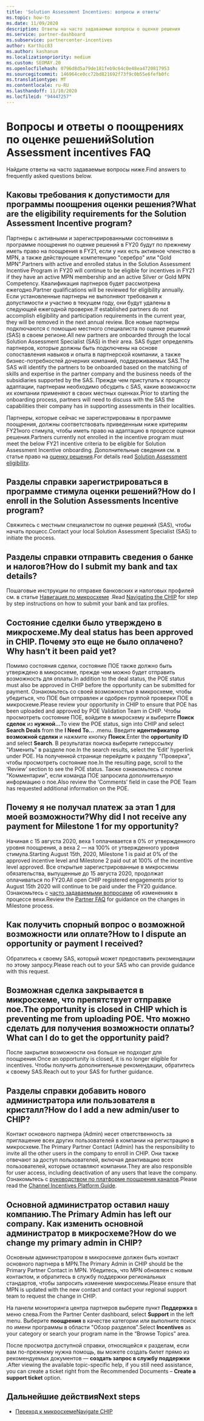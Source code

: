 ```yaml
---
title: 'Solution Assessment Incentives: вопросы и ответы'
ms.topic: how-to
ms.date: 11/09/2020
description: Ответы на часто задаваемые вопросы о оценке решения
ms.service: partner-dashboard
ms.subservice: partnercenter-incentives
author: Karthic83
ms.author: kashanum
ms.localizationpriority: medium
ms.custom: SEOMAY.20
ms.openlocfilehash: 0796d8d5a79de181feb9c64c0e48ea4720817953
ms.sourcegitcommit: 146964ce0cc72bd821692f73f9c0b55e6fefb0fc
ms.translationtype: MT
ms.contentlocale: ru-RU
ms.lasthandoff: 11/10/2020
ms.locfileid: "94447257"
---
```

# <a name="solution-assessment-incentives-faq"></a><span data-ttu-id="80a44-103">Вопросы и ответы о поощрениях по оценке решений</span><span class="sxs-lookup"><span data-stu-id="80a44-103">Solution Assessment incentives FAQ</span></span>

<span data-ttu-id="80a44-104">Найдите ответы на часто задаваемые вопросы ниже.</span><span class="sxs-lookup"><span data-stu-id="80a44-104">Find answers to frequently asked questions below.</span></span>

## <a name="what-are-the-eligibility-requirements-for-the-solution-assessment-incentive-program"></a><span data-ttu-id="80a44-105">Каковы требования к допустимости для программы поощрения оценки решения?</span><span class="sxs-lookup"><span data-stu-id="80a44-105">What are the eligibility requirements for the Solution Assessment Incentive program?</span></span>

<span data-ttu-id="80a44-106">Партнеры с активными и зарегистрированными состояниями в программе поощрения по оценке решений в FY20 будут по прежнему иметь право на поощрения в FY21, если у них есть активное членство в MPN, а также действующее компетенцию "серебро" или "Gold MPN".</span><span class="sxs-lookup"><span data-stu-id="80a44-106">Partners with active and enrolled status in the Solution Assessment Incentive Program in FY20 will continue to be eligible for incentives in FY21 if they have an active MPN membership and an active Silver or Gold MPN Competency.</span></span> <span data-ttu-id="80a44-107">Квалификация партнеров будет рассмотрена ежегодно.</span><span class="sxs-lookup"><span data-stu-id="80a44-107">Partner qualifications will be reviewed for eligibility annually.</span></span>  <span data-ttu-id="80a44-108">Если установленные партнеры не выполняют требования к допустимости и участию в текущем году, они будут удалены в следующей ежегодной проверке.</span><span class="sxs-lookup"><span data-stu-id="80a44-108">If established partners do not accomplish eligibility and participation requirements in the current year, they will be removed in the next annual review.</span></span>  <span data-ttu-id="80a44-109">Все новые партнеры подключаются с помощью местного специалиста по оценке решений (SAS) в своем регионе.</span><span class="sxs-lookup"><span data-stu-id="80a44-109">All new partners are onboarded through the local Solution Assessment Specialist (SAS) in their area.</span></span>  <span data-ttu-id="80a44-110">SAS будет определять партнеров, которые должны быть подключены на основе сопоставления навыков и опыта в партнерской компании, а также бизнес-потребностей дочерних компаний, поддерживаемых SAS.</span><span class="sxs-lookup"><span data-stu-id="80a44-110">The SAS will identify the partners to be onboarded based on the matching of skills and expertise in the partner company and the business needs of the subsidiaries supported by the SAS.</span></span>
<span data-ttu-id="80a44-111">Прежде чем приступать к процессу адаптации, партнерам необходимо обсудить с SAS, какие возможности их компании применяют в своих местных оценках.</span><span class="sxs-lookup"><span data-stu-id="80a44-111">Prior to starting the onboarding process, partners will need to discuss with the SAS the capabilities their company has in supporting assessments in their localities.</span></span> 

<span data-ttu-id="80a44-112">Партнеры, которые сейчас не зарегистрированы в программе поощрения, должны соответствовать приведенным ниже критериям FY21ного стимула, чтобы иметь право на адаптацию в процессе оценки решения.</span><span class="sxs-lookup"><span data-stu-id="80a44-112">Partners currently not enrolled in the incentive program must meet the below FY21 incentive criteria to be eligible for Solution Assessment Incentive onboarding.</span></span> <span data-ttu-id="80a44-113">Дополнительные сведения см. в статье право на [оценку решения](chip-solutions-assessment-eligible.md).</span><span class="sxs-lookup"><span data-stu-id="80a44-113">For details read [Solution Assessment eligibility](chip-solutions-assessment-eligible.md).</span></span>

## <a name="how-do-i-enroll-in-the-solution-assessments-incentive-program"></a><span data-ttu-id="80a44-114">Разделы справки зарегистрироваться в программе стимула оценки решений?</span><span class="sxs-lookup"><span data-stu-id="80a44-114">How do I enroll in the Solution Assessments Incentive program?</span></span>

<span data-ttu-id="80a44-115">Свяжитесь с местным специалистом по оценке решений (SAS), чтобы начать процесс.</span><span class="sxs-lookup"><span data-stu-id="80a44-115">Contact your local Solution Assessment Specialist (SAS) to initiate the process.</span></span>

## <a name="how-do-i-submit-my-bank-and-tax-details"></a><span data-ttu-id="80a44-116">Разделы справки отправить сведения о банке и налогов?</span><span class="sxs-lookup"><span data-stu-id="80a44-116">How do I submit my bank and tax details?</span></span>

<span data-ttu-id="80a44-117">Пошаговые инструкции по отправке банковских и налоговых профилей см. в статье [Навигация по микросхеме](chip-intro.md) .</span><span class="sxs-lookup"><span data-stu-id="80a44-117">Read [Navigating the CHIP](chip-intro.md) for step by step instructions on how to submit your bank and tax profiles.</span></span>

## <a name="my-deal-status-has-been-approved-in-chip-why-hasnt-it-been-paid-yet"></a><span data-ttu-id="80a44-118">Состояние сделки было утверждено в микросхеме.</span><span class="sxs-lookup"><span data-stu-id="80a44-118">My deal status has been approved in CHIP.</span></span> <span data-ttu-id="80a44-119">Почему это еще не было оплачено?</span><span class="sxs-lookup"><span data-stu-id="80a44-119">Why hasn’t it been paid yet?</span></span>

<span data-ttu-id="80a44-120">Помимо состояния сделки, состояние ПОЕ также должно быть утверждено в микросхеме, прежде чем можно будет отправить возможность для оплаты.</span><span class="sxs-lookup"><span data-stu-id="80a44-120">In addition to the deal status, the POE status must also be approved in CHIP before the opportunity can be submitted for payment.</span></span> <span data-ttu-id="80a44-121">Ознакомьтесь со своей возможностью в микросхеме, чтобы убедиться, что ПОЕ был отправлен и одобрен группой проверки ПОЕ в микросхеме.</span><span class="sxs-lookup"><span data-stu-id="80a44-121">Please review your opportunity in CHIP to ensure that POE has been uploaded and approved by POE Validation Team in CHIP.</span></span> <span data-ttu-id="80a44-122">Чтобы просмотреть состояние ПОЕ, войдите в микросхему и выберите **Поиск сделок** из **нужной...**</span><span class="sxs-lookup"><span data-stu-id="80a44-122">To view the POE status, sign into CHIP and select **Search Deals** from the **I Need To…**</span></span> <span data-ttu-id="80a44-123">.</span><span class="sxs-lookup"><span data-stu-id="80a44-123">menu.</span></span> <span data-ttu-id="80a44-124">Введите **идентификатор возможной сделки** и нажмите кнопку **Поиск**.</span><span class="sxs-lookup"><span data-stu-id="80a44-124">Enter the **opportunity ID** and select **Search**.</span></span> <span data-ttu-id="80a44-125">В результатах поиска выберите гиперссылку "Изменить" в разделе пое.</span><span class="sxs-lookup"><span data-stu-id="80a44-125">In the search results, select the ‘Edit’ hyperlink under POE.</span></span> <span data-ttu-id="80a44-126">На полученной странице перейдите к разделу "Проверка", чтобы просмотреть состояние пое.</span><span class="sxs-lookup"><span data-stu-id="80a44-126">In the resulting page, scroll to the ‘Review’ section to see the POE status.</span></span> <span data-ttu-id="80a44-127">Также ознакомьтесь с полем "Комментарии", если команда ПОЕ запросила дополнительную информацию о пое.</span><span class="sxs-lookup"><span data-stu-id="80a44-127">Also review the ‘Comments’ field in case the POE Team has requested additional information on the POE.</span></span>

## <a name="why-did-i-not-receive-any-payment-for-milestone-1-for-my-opportunity"></a><span data-ttu-id="80a44-128">Почему я не получал платеж за этап 1 для моей возможности?</span><span class="sxs-lookup"><span data-stu-id="80a44-128">Why did I not receive any payment for Milestone 1 for my opportunity?</span></span>

<span data-ttu-id="80a44-129">Начиная с 15 августа 2020, веха 1 оплачивается в 0% от утвержденного уровня поощрения, а веха 2 — на 100% от утвержденного уровня стимула.</span><span class="sxs-lookup"><span data-stu-id="80a44-129">Starting August 15th, 2020, Milestone 1 is paid at 0% of the approved incentive level and Milestone 2 paid out at 100% of the incentive level approved.</span></span> <span data-ttu-id="80a44-130">Все открытые зарегистрированные в микросхемы обязательства, выпущенные до 15 августа 2020, продолжат оплачиваться по FY20.</span><span class="sxs-lookup"><span data-stu-id="80a44-130">All open CHIP registered engagements prior to August 15th 2020 will continue to be paid under the FY20 guidance.</span></span> <span data-ttu-id="80a44-131">Ознакомьтесь с [часто задаваемыми вопросами](https://assetsprod.microsoft.com/solution-assessment-incentive-program-faq.pdf) об изменениях в процессе вехи.</span><span class="sxs-lookup"><span data-stu-id="80a44-131">Review the [Partner FAQ](https://assetsprod.microsoft.com/solution-assessment-incentive-program-faq.pdf) for guidance on the changes in Milestone process.</span></span>

## <a name="how-to-i-dispute-an-opportunity-or-payment-i-received"></a><span data-ttu-id="80a44-132">Как получить спорный вопрос о возможной возможности или оплате?</span><span class="sxs-lookup"><span data-stu-id="80a44-132">How to I dispute an opportunity or payment I received?</span></span>

<span data-ttu-id="80a44-133">Обратитесь к своему SAS, который может предоставить рекомендации по этому запросу.</span><span class="sxs-lookup"><span data-stu-id="80a44-133">Please reach out to your SAS who can provide guidance with this request.</span></span>

## <a name="the-opportunity-is-closed-in-chip-which-is-preventing-me-from-uploading-poe-what-can-i-do-to-get-the-opportunity-paid"></a><span data-ttu-id="80a44-134">Возможная сделка закрывается в микросхеме, что препятствует отправке пое.</span><span class="sxs-lookup"><span data-stu-id="80a44-134">The opportunity is closed in CHIP which is preventing me from uploading POE.</span></span> <span data-ttu-id="80a44-135">Что можно сделать для получения возможности оплаты?</span><span class="sxs-lookup"><span data-stu-id="80a44-135">What can I do to get the opportunity paid?</span></span>

<span data-ttu-id="80a44-136">После закрытия возможности она больше не подходит для поощрения.</span><span class="sxs-lookup"><span data-stu-id="80a44-136">Once an opportunity is closed, it is no longer eligible for incentives.</span></span> <span data-ttu-id="80a44-137">Чтобы получить дополнительные рекомендации, обратитесь к своему SAS.</span><span class="sxs-lookup"><span data-stu-id="80a44-137">Reach out to your SAS for further guidance.</span></span>

## <a name="how-do-i-add-a-new-adminuser-to-chip"></a><span data-ttu-id="80a44-138">Разделы справки добавить нового администратора или пользователя в кристалл?</span><span class="sxs-lookup"><span data-stu-id="80a44-138">How do I add a new admin/user to CHIP?</span></span>

<span data-ttu-id="80a44-139">Контакт основного партнера (Admin) несет ответственность за приглашение всех других пользователей в компании на регистрацию в микросхеме.</span><span class="sxs-lookup"><span data-stu-id="80a44-139">The Primary Partner Contact (Admin) has the responsibility to invite all the other users in the company to enroll in CHIP.</span></span> <span data-ttu-id="80a44-140">Они также отвечают за доступ пользователей, включая деактивацию всех пользователей, которые оставляют компании.</span><span class="sxs-lookup"><span data-stu-id="80a44-140">They are also responsible for user access, including deactivation of any users that leave the company.</span></span> <span data-ttu-id="80a44-141">Ознакомьтесь с [руководством по платформе поощрения каналов](chip-intro.md).</span><span class="sxs-lookup"><span data-stu-id="80a44-141">Please read the [Channel Incentives Platform Guide](chip-intro.md).</span></span>

## <a name="the-primary-admin-has-left-our-company-how-do-we-change-my-primary-admin-in-chip"></a><span data-ttu-id="80a44-142">Основной администратор оставил нашу компанию.</span><span class="sxs-lookup"><span data-stu-id="80a44-142">The Primary Admin has left our company.</span></span> <span data-ttu-id="80a44-143">Как изменить основной администратор в микросхеме?</span><span class="sxs-lookup"><span data-stu-id="80a44-143">How do we change my primary admin in CHIP?</span></span>

<span data-ttu-id="80a44-144">Основным администратором в микросхеме должен быть контакт основного партнера в MPN.</span><span class="sxs-lookup"><span data-stu-id="80a44-144">The Primary Admin in CHIP should be the Primary Partner Contact in MPN.</span></span> <span data-ttu-id="80a44-145">Убедитесь, что MPN обновлен с новым контактом, и обратитесь в службу поддержки региональных стандартов, чтобы запросить изменение микросхемы.</span><span class="sxs-lookup"><span data-stu-id="80a44-145">Please ensure that MPN is updated with the new contact and contact your regional support team to request the change in CHIP.</span></span>

<span data-ttu-id="80a44-146">На панели мониторинга центра партнеров выберите пункт **Поддержка** в меню слева.</span><span class="sxs-lookup"><span data-stu-id="80a44-146">From the Partner Center dashboard, select **Support** in the left menu.</span></span> <span data-ttu-id="80a44-147">Выберите **поощрения** в качестве категории или выполните поиск по имени программы в области "Обзор разделов".</span><span class="sxs-lookup"><span data-stu-id="80a44-147">Select **Incentives** as your category or search your program name in the “Browse Topics” area.</span></span>

<span data-ttu-id="80a44-148">После просмотра доступной справки, относящейся к разделам, если вам по-прежнему нужна помощь, вы можете создать билет прямо из рекомендуемых документов — **создать запрос в службу поддержки** .</span><span class="sxs-lookup"><span data-stu-id="80a44-148">After viewing the available topic-specific help, if you still need assistance, you can create a ticket right from the Recommended Documents – **Create a support ticket** option.</span></span>

## <a name="next-steps"></a><span data-ttu-id="80a44-149">Дальнейшие действия</span><span class="sxs-lookup"><span data-stu-id="80a44-149">Next steps</span></span>

- [<span data-ttu-id="80a44-150">Переход к микросхеме</span><span class="sxs-lookup"><span data-stu-id="80a44-150">Navigate CHIP</span></span>](chip-intro.md)
